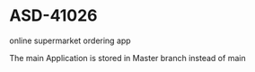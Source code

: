 # ASD-41026
online supermarket ordering app

The main Application is stored in Master branch instead of main 
